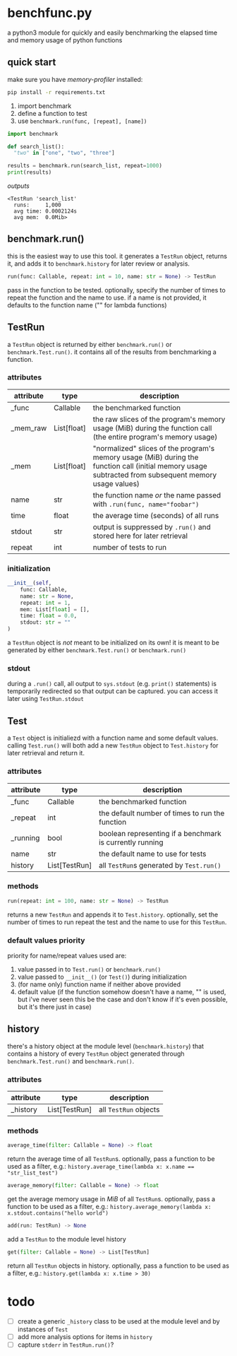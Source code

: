 benchfunc.py
===

a python3 module for quickly and easily benchmarking the elapsed time and memory usage of python functions


## quick start
make sure you have *memory-profiler* installed:

```sh
pip install -r requirements.txt
```

1. import benchmark
2. define a function to test
3. use `benchmark.run(func, [repeat], [name])`

```python
import benchmark

def search_list():
  "two" in ["one", "two", "three"]

results = benchmark.run(search_list, repeat=1000)
print(results)
```
*outputs*
```
<TestRun 'search_list'
  runs:     1,000
  avg time: 0.0002124s
  avg mem:  0.0Mib>
```

## benchmark.run()
this is the easiest way to use this tool. it generates a `TestRun` object, returns it, and adds it to `benchmark.history` for later review or analysis.

```python
run(func: Callable, repeat: int = 10, name: str = None) -> TestRun
```
pass in the function to be tested. optionally, specify the number of times to repeat the function and the name to use. if a name is not provided, it defaults to the function name ("<lambda>" for lambda functions)

## TestRun
a `TestRun` object is returned by either `benchmark.run()` or `benchmark.Test.run()`. it contains all of the results from benchmarking a function.

### attributes
| attribute | type | description |
| --------- | ---- | ----------- |
| _func     | Callable    | the benchmarked function |
| _mem_raw  | List[float] | the raw slices of the program's memory usage (MiB) during the function call (the entire program's memory usage) |
| _mem      | List[float] | "normalized" slices of the program's memory usage (MiB) during the function call (initial memory usage subtracted from subsequent memory usage values) |
| name      | str         | the function name *or* the name passed with `.run(func, name="foobar")` |
| time      | float       | the average time (seconds) of all runs |
| stdout    | str         | output is suppressed by `.run()` and stored here for later retrieval |
| repeat    | int         | number of tests to run |

### initialization
```python
__init__(self,
    func: Callable,
    name: str = None,
    repeat: int = 1,
    mem: List[float] = [],
    time: float = 0.0,
    stdout: str = ""
)
```

a `TestRun` object is *not* meant to be initialized on its own! it is meant to be generated by either `benchmark.Test.run()` or `benchmark.run()`

### stdout
during a `.run()` call, all output to `sys.stdout` (e.g. `print()` statements) is temporarily redirected so that output can be captured. you can access it later using `TestRun.stdout`

## Test

a `Test` object is initialiezd with a function name and some default values. calling `Test.run()` will both add a new `TestRun` object to `Test.history` for later retrieval and return it.

### attributes
| attribute | type | description |
| --------- | ---- | ----------- |
| _func     | Callable      | the benchmarked function |
| _repeat   | int           | the default number of times to run the function |
| _running  | bool          | boolean representing if a benchmark is currently running |
| name      | str           | the default name to use for tests |
| history   | List[TestRun] | all `TestRun`s generated by `Test.run()` |

### methods
```python
run(repeat: int = 100, name: str = None) -> TestRun
```
returns a new `TestRun` and appends it to `Test.history`. optionally, set the number of times to run repeat the test and the name to use for this `TestRun`.

### default values priority
priority for name/repeat values used are:

1. value passed in to `Test.run()` or `benchmark.run()`
2. value passed to `__init__()` (or `Test()`) during initialization
3. (for name only) function name if neither above provided
4. default value (if the function somehow doesn't have a name, "<function>" is used, but i've never seen this be the case and don't know if it's even possible, but it's there just in case)

## history
there's a history object at the module level (`benchmark.history`) that contains a history of every `TestRun` object generated through `benchmark.Test.run()` and `benchmark.run()`.

### attributes
| attribute | type | description |
| --------- | ---- | ----------- |
| _history  | List[TestRun] | all `TestRun` objects |

### methods
```python
average_time(filter: Callable = None) -> float
```
return the average time of all `TestRun`s. optionally, pass a function to be used as a filter, e.g.: `history.average_time(lambda x: x.name == "str_list_test")`

```python
average_memory(filter: Callable = None) -> float
```
get the average memory usage in *MiB* of all `TestRun`s. optionally, pass a function to be used as a filter, e.g.: `history.average_memory(lambda x: x.stdout.contains("hello world")`

```python
add(run: TestRun) -> None
```
add a `TestRun` to the module level history

```python
get(filter: Callable = None) -> List[TestRun]
```
return all `TestRun` objects in history. optionally, pass a function to be used as a filter, e.g.: `history.get(lambda x: x.time > 30)`

# todo
- [ ] create a generic `_history` class to be used at the module level and by instances of `Test`
- [ ] add more analysis options for items in `history`
- [ ] capture `stderr` in `TestRun.run()`?